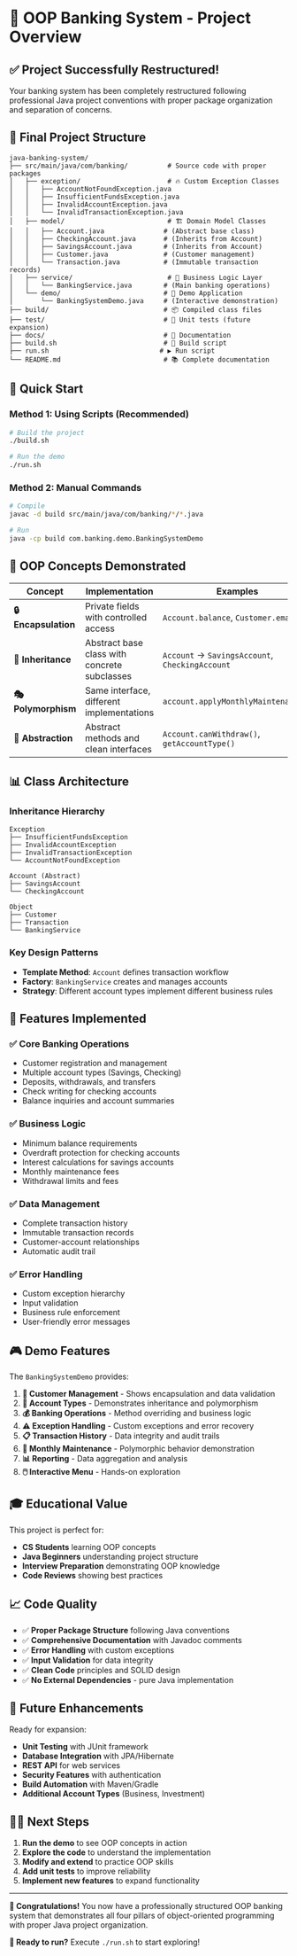 # 🏦 OOP Banking System - Project Overview

## ✅ Project Successfully Restructured!

Your banking system has been completely restructured following professional Java project conventions with proper package organization and separation of concerns.

## 📁 Final Project Structure

```
java-banking-system/
├── src/main/java/com/banking/          # Source code with proper packages
│   ├── exception/                      # 🔥 Custom Exception Classes
│   │   ├── AccountNotFoundException.java
│   │   ├── InsufficientFundsException.java
│   │   ├── InvalidAccountException.java
│   │   └── InvalidTransactionException.java
│   ├── model/                          # 🏗️ Domain Model Classes  
│   │   ├── Account.java               # (Abstract base class)
│   │   ├── CheckingAccount.java       # (Inherits from Account)
│   │   ├── SavingsAccount.java        # (Inherits from Account)
│   │   ├── Customer.java              # (Customer management)
│   │   └── Transaction.java           # (Immutable transaction records)
│   ├── service/                        # 🎯 Business Logic Layer
│   │   └── BankingService.java        # (Main banking operations)
│   └── demo/                          # 🚀 Demo Application
│       └── BankingSystemDemo.java     # (Interactive demonstration)
├── build/                             # 📦 Compiled class files
├── test/                              # 🧪 Unit tests (future expansion)
├── docs/                              # 📖 Documentation
├── build.sh                           # 🔨 Build script
├── run.sh                            # ▶️ Run script
└── README.md                          # 📚 Complete documentation
```

## 🚀 Quick Start

### Method 1: Using Scripts (Recommended)
```bash
# Build the project
./build.sh

# Run the demo
./run.sh
```

### Method 2: Manual Commands
```bash
# Compile
javac -d build src/main/java/com/banking/*/*.java

# Run
java -cp build com.banking.demo.BankingSystemDemo
```

## 🎯 OOP Concepts Demonstrated

| Concept | Implementation | Examples |
|---------|---------------|----------|
| **🔒 Encapsulation** | Private fields with controlled access | `Account.balance`, `Customer.email` |
| **🌳 Inheritance** | Abstract base class with concrete subclasses | `Account` → `SavingsAccount`, `CheckingAccount` |
| **🎭 Polymorphism** | Same interface, different implementations | `account.applyMonthlyMaintenance()` |
| **🎨 Abstraction** | Abstract methods and clean interfaces | `Account.canWithdraw()`, `getAccountType()` |

## 📊 Class Architecture

### Inheritance Hierarchy
```
Exception
├── InsufficientFundsException
├── InvalidAccountException  
├── InvalidTransactionException
└── AccountNotFoundException

Account (Abstract)
├── SavingsAccount
└── CheckingAccount

Object
├── Customer
├── Transaction
└── BankingService
```

### Key Design Patterns
- **Template Method**: `Account` defines transaction workflow
- **Factory**: `BankingService` creates and manages accounts
- **Strategy**: Different account types implement different business rules

## 🔧 Features Implemented

### ✅ Core Banking Operations
- Customer registration and management
- Multiple account types (Savings, Checking)
- Deposits, withdrawals, and transfers
- Check writing for checking accounts
- Balance inquiries and account summaries

### ✅ Business Logic
- Minimum balance requirements
- Overdraft protection for checking accounts
- Interest calculations for savings accounts
- Monthly maintenance fees
- Withdrawal limits and fees

### ✅ Data Management
- Complete transaction history
- Immutable transaction records
- Customer-account relationships
- Automatic audit trail

### ✅ Error Handling
- Custom exception hierarchy
- Input validation
- Business rule enforcement
- User-friendly error messages

## 🎮 Demo Features

The `BankingSystemDemo` provides:

1. **👥 Customer Management** - Shows encapsulation and data validation
2. **🏦 Account Types** - Demonstrates inheritance and polymorphism  
3. **💰 Banking Operations** - Method overriding and business logic
4. **⚠️ Exception Handling** - Custom exceptions and error recovery
5. **📋 Transaction History** - Data integrity and audit trails
6. **🔄 Monthly Maintenance** - Polymorphic behavior demonstration
7. **📊 Reporting** - Data aggregation and analysis
8. **🖱️ Interactive Menu** - Hands-on exploration

## 🎓 Educational Value

This project is perfect for:
- **CS Students** learning OOP concepts
- **Java Beginners** understanding project structure
- **Interview Preparation** demonstrating OOP knowledge
- **Code Reviews** showing best practices

## 📈 Code Quality

- ✅ **Proper Package Structure** following Java conventions
- ✅ **Comprehensive Documentation** with Javadoc comments  
- ✅ **Error Handling** with custom exceptions
- ✅ **Input Validation** for data integrity
- ✅ **Clean Code** principles and SOLID design
- ✅ **No External Dependencies** - pure Java implementation

## 🔮 Future Enhancements

Ready for expansion:
- **Unit Testing** with JUnit framework
- **Database Integration** with JPA/Hibernate
- **REST API** for web services
- **Security Features** with authentication
- **Build Automation** with Maven/Gradle
- **Additional Account Types** (Business, Investment)

## 🏃‍♂️ Next Steps

1. **Run the demo** to see OOP concepts in action
2. **Explore the code** to understand the implementation
3. **Modify and extend** to practice OOP skills
4. **Add unit tests** to improve reliability
5. **Implement new features** to expand functionality

---

**🎉 Congratulations!** You now have a professionally structured OOP banking system that demonstrates all four pillars of object-oriented programming with proper Java project organization.

**🚀 Ready to run?** Execute `./run.sh` to start exploring!
